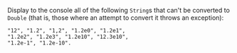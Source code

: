 

Display to the console all of the following `String`s that can't be converted to
`Double` (that is, those where an attempt to convert it throws an exception):

```text
"12", "1.2", "1,2", "1.2e0", "1.2e1",
"1.2e2", "1.2e3", "1.2e10", "12.3e10",
"1.2e-1", "1.2e-10".
```

